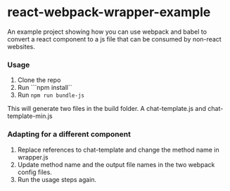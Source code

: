 # react-webpack-wrapper-example

An example project showing how you can use webpack and babel to convert a react component to a js file that can be consumed by non-react websites.

### Usage

1. Clone the repo
2. Run ```npm install``
3. Run ```npm run bundle-js```

This will generate two files in the build folder. A chat-template.js and chat-template-min.js

### Adapting for a different component

1. Replace references to chat-template and change the method name in wrapper.js
2. Update method name and the output file names in the two webpack config files.
3. Run the usage steps again.
